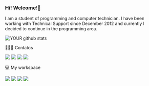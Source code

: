 ### Hi! Welcome!👋 

<!--
**DanielMoura91/DanielMoura91** is a ✨ _special_ ✨ repository because its `README.md` (this file) appears on your GitHub profile.

Here are some ideas to get you started:

- 🔭 I’m currently working on ...
- 🌱 I’m currently learning ...
- 👯 I’m looking to collaborate on ...
- 🤔 I’m looking for help with ...
- 💬 Ask me about ...
- 📫 How to reach me: ...
- 😄 Pronouns: ...
- ⚡ Fun fact: ...
-->

I am a student of programming and computer technician. I have been working with Technical Support since December 2012 and currently 
I decided to continue in the programming area.

![YOUR github stats](https://github-readme-stats.vercel.app/api?username=w3bScr4pp3r)

👨🏻‍💻 Contatos
 
[<img src="https://img.shields.io/badge/WhatsApp-25D366?style=for-the-badge&logo=whatsapp&logoColor=white" />](http://api.whatsapp.com/send?phone=5527981344224&text=Olá+Daniel,+vim+pelo+Github) [<img src="https://img.shields.io/badge/medium-%2312100E.svg?&style=for-the-badge&logo=medium&logoColor=white" />](https://medium.com/@daniel-m-alves) [<img src="https://img.shields.io/badge/linkedin-%230077B5.svg?&style=for-the-badge&logo=linkedin&logoColor=white" />](https://www.linkedin.com/in/daniel-moura-343680221/) [<img src="https://img.shields.io/badge/Gmail-D14836?style=for-the-badge&logo=gmail&logoColor=white" />](mailto:danielmoura.tech@gmail.com)

💻 My workspace

[<img src="https://img.shields.io/badge/Linux-0078D6?style=for-the-badge&logo=linux&logoColor=white" />]() [<img src="https://img.shields.io/badge/Intel-Xeon_E5_2670-0071C5?style=for-the-badge&logo=intel&logoColor=white" />]()
[<img src="https://img.shields.io/badge/16GB-0071C5?style=for-the-badge&logo=ddr3&logoColor=white" />]() [<img src="https://img.shields.io/badge/NVIDIA-GT_710-76B900?style=for-the-badge&logo=nvidia&logoColor=white" />]()
